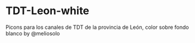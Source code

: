 # TDT-Leon-white
Picons para los canales de TDT de la provincia de León, color sobre fondo blanco by @meliosolo
